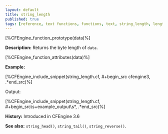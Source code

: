 ```yaml
---
layout: default
title: string_length
published: true
tags: [reference, text functions, functions, text, string_length, length, strlen, substring]
---
```


[%CFEngine_function_prototype(data)%]

**Description:** Returns the byte length of `data`.

[%CFEngine_function_attributes(data)%]

**Example:**

[%CFEngine_include_snippet(string_length.cf, #\+begin_src cfengine3, .*end_src)%]

Output:

[%CFEngine_include_snippet(string_length.cf, #\+begin_src\s+example_output\s*, .*end_src)%]

**History:** Introduced in CFEngine 3.6

**See also:** `string_head()`, `string_tail()`, `string_reverse()`.
